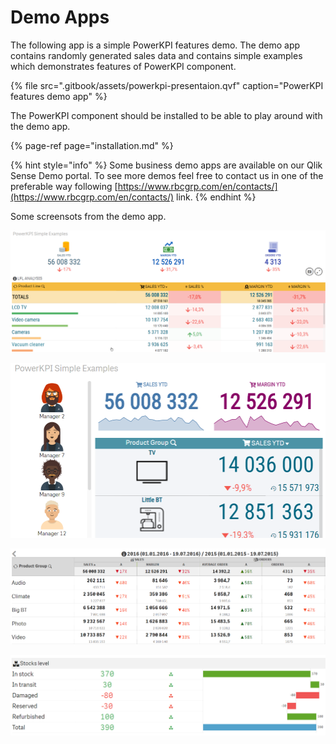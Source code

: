 # Demo Apps

The following app is a simple PowerKPI features demo. The demo app contains randomly generated sales data and contains simple examples which demonstrates features of PowerKPI component.

{% file src=".gitbook/assets/powerkpi-presentaion.qvf" caption="PowerKPI features demo app" %}

The PowerKPI component should be installed to be able to play around with the demo app.

{% page-ref page="installation.md" %}

{% hint style="info" %}
Some business demo apps are available on our Qlik Sense Demo portal. To see more demos feel free to contact us in one of the preferable way following [https://www.rbcgrp.com/en/contacts/](https://www.rbcgrp.com/en/contacts/) link.
{% endhint %}

Some screensots from the demo app.

![](.gitbook/assets/demos.png)



![](.gitbook/assets/demos2.png)



![](.gitbook/assets/demos3.png)



![](.gitbook/assets/demos4.png)

